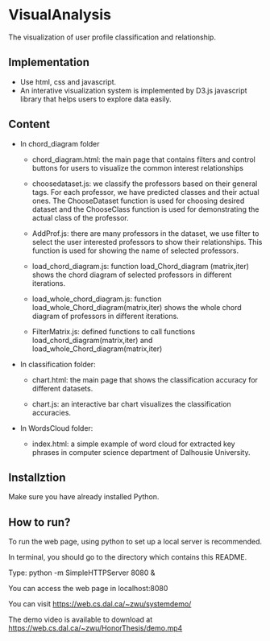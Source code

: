 # VisualAnalysis
The visualization of user profile classification and relationship.

## Implementation
* Use html, css and javascript.
* An interative visualization system is implemented by D3.js javascript library that helps users to explore data easily.

## Content
* In chord_diagram folder
	* chord_diagram.html: the main page that contains filters and control buttons for users to visualize the common interest relationships

	* choosedataset.js: we classify the professors based on their general tags. For each professor, we have predicted classes and their actual ones. The ChooseDataset function is used for choosing desired dataset and the ChooseClass function is used for demonstrating the actual class of the professor.

	* AddProf.js: there are many professors in the dataset, we use filter to select the user interested professors to show their relationships. This function is used for showing the name of selected professors.
	
	* load_chord_diagram.js: function load_Chord_diagram (matrix,iter) shows the chord diagram of selected professors in different iterations. 

	* load_whole_chord_diagram.js: function load_whole_Chord_diagram(matrix,iter) shows the whole chord diagram of professors in different iterations.
	
	* FilterMatrix.js: defined functions to call functions load_chord_diagram(matrix,iter) and load_whole_Chord_diagram(matrix,iter)

* In classification folder:
	* chart.html: the main page that shows the classification accuracy for different datasets. 

	* chart.js: an interactive bar chart visualizes the classification accuracies.

* In WordsCloud folder:
	* index.html: a simple example of word cloud for extracted key phrases in computer science department of Dalhousie University.

## Installztion
Make sure you have already installed Python.

## How to run? 
To run the web page, using python to set up a local server is recommended.

In terminal, you should go to the directory which contains this README.

Type: python -m SimpleHTTPServer 8080 & 

You can access the web page in localhost:8080

You can visit https://web.cs.dal.ca/~zwu/systemdemo/

The demo video is available to download at https://web.cs.dal.ca/~zwu/HonorThesis/demo.mp4

